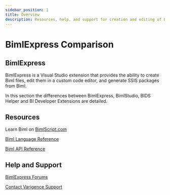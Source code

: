 ```yaml
---
sidebar_position: 1
title: Overview
description: Resources, help, and support for creation and editing of Biml files in BimlExpress
---
```


# BimlExpress Comparison

## BimlExpress

BimlExpress is a Visual Studio extension that provides the ability to create Biml files, edit them in a custom code editor, and generate SSIS packages from Biml.

In this section the differences between BimlExpress, BimlStudio, BIDS Helper and BI Developer Extensions are detailed.

## Resources

Learn Biml on [BimlScript.com](http://bimlscript.com/)

[Biml Language Reference](xref:biml-language-reference)

[Biml API Reference](xref:Varigence.Languages.Biml.AstRootNode)

## Help and Support

[BimlExpress Forums](https://varigence.com/Forums?forumName=Biml)

[Contact Varigence Support](https://support.varigence.com)
